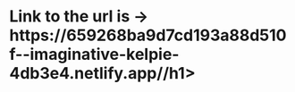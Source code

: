 <h1>Link to the url is -> https://659268ba9d7cd193a88d510f--imaginative-kelpie-4db3e4.netlify.app//h1>
